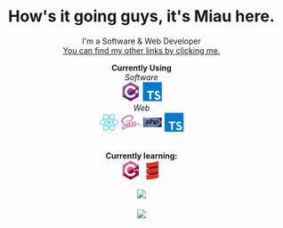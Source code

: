 <h1 align="center"> How's it going guys, it's Miau here. </h1>

<p align="center">
  I'm a Software & Web Developer<br>
  <a href="https://linktr.ee/miau">You can find my other links by clicking me.</a>
  <br>
</p>

<p align="center">
  <strong>Currently Using</strong>
  <br>
  <i>Software</i>
  <br>
  <img src="https://github.com/devicons/devicon/blob/master/icons/csharp/csharp-original.svg" width=35>
  <img src="https://github.com/devicons/devicon/blob/master/icons/typescript/typescript-original.svg" width=35>
  <br>
  <i>Web</i>
  <br>
  <img src="https://github.com/devicons/devicon/blob/master/icons/react/react-original.svg" width=35>
  <img src="https://github.com/devicons/devicon/blob/master/icons/sass/sass-original.svg" width=35>
  <img src="https://github.com/devicons/devicon/blob/master/icons/php/php-original.svg" width=35>
  <img src="https://github.com/devicons/devicon/blob/master/icons/typescript/typescript-original.svg" width=35>
  <br><br>
</p>
  
<p align="center">
  <strong>Currently learning:</strong>
  <br>
  <img src="https://github.com/devicons/devicon/blob/master/icons/cplusplus/cplusplus-original.svg" width=35>
  <img src="https://github.com/devicons/devicon/blob/master/icons/scala/scala-original.svg" width=35>
</p>

<p align="center">
  <img src="https://github-readme-stats.vercel.app/api?username=4miau&show_icons=true&theme=omni">
  <br><br>
  <img src="https://github-readme-stats.vercel.app/api/top-langs/?username=4miau&layout=compact&theme=omni">
</p>

<!--
**notmiauu/notmiauu** is a ✨ _special_ ✨ repository because its `README.md` (this file) appears on your GitHub profile.

Here are some ideas to get you started:

- 🔭 I’m currently working on ...
- 🌱 I’m currently learning ...
- 👯 I’m looking to collaborate on ...
- 🤔 I’m looking for help with ...
- 💬 Ask me about ...
- 📫 How to reach me: ...
- 😄 Pronouns: ...
- ⚡ Fun fact: ...
-->
